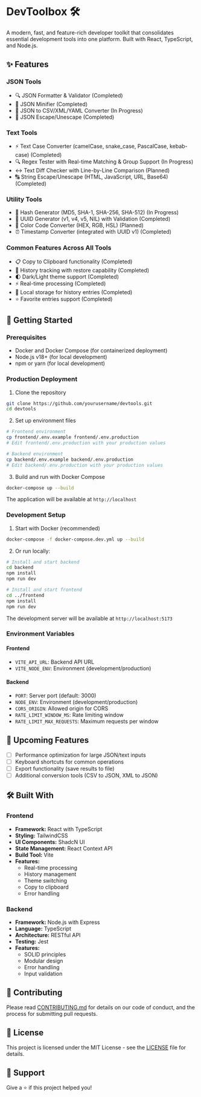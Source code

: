 # DevToolbox 🛠️

A modern, fast, and feature-rich developer toolkit that consolidates essential development tools into one platform. Built with React, TypeScript, and Node.js.

## ✨ Features

### JSON Tools
- 🔍 JSON Formatter & Validator (Completed)
- 📝 JSON Minifier (Completed)
- 🔄 JSON to CSV/XML/YAML Converter (In Progress)
- 🎯 JSON Escape/Unescape (Completed)

### Text Tools
- ⚡ Text Case Converter (camelCase, snake_case, PascalCase, kebab-case) (Completed)
- 🔍 Regex Tester with Real-time Matching & Group Support (In Progress)
- ↔️ Text Diff Checker with Line-by-Line Comparison (Planned)
- 🔠 String Escape/Unescape (HTML, JavaScript, URL, Base64) (Completed)

### Utility Tools
- 🔐 Hash Generator (MD5, SHA-1, SHA-256, SHA-512) (In Progress)
- 🎲 UUID Generator (v1, v4, v5, NIL) with Validation (Completed)
- 🎨 Color Code Converter (HEX, RGB, HSL) (Planned)
- ⏰ Timestamp Converter (integrated with UUID v1) (Completed)

### Common Features Across All Tools
- 📋 Copy to Clipboard functionality (Completed)
- 📝 History tracking with restore capability (Completed)
- 🌓 Dark/Light theme support (Completed)
- ⚡ Real-time processing (Completed)
- 💾 Local storage for history entries (Completed)
- ⭐ Favorite entries support (Completed)

## 🚀 Getting Started

### Prerequisites
- Docker and Docker Compose (for containerized deployment)
- Node.js v18+ (for local development)
- npm or yarn (for local development)

### Production Deployment

1. Clone the repository
```bash
git clone https://github.com/yourusername/devtools.git
cd devtools
```

2. Set up environment files
```bash
# Frontend environment
cp frontend/.env.example frontend/.env.production
# Edit frontend/.env.production with your production values

# Backend environment
cp backend/.env.example backend/.env.production
# Edit backend/.env.production with your production values
```

3. Build and run with Docker Compose
```bash
docker-compose up --build
```

The application will be available at `http://localhost`

### Development Setup

1. Start with Docker (recommended)
```bash
docker-compose -f docker-compose.dev.yml up --build
```

2. Or run locally:
```bash
# Install and start backend
cd backend
npm install
npm run dev

# Install and start frontend
cd ../frontend
npm install
npm run dev
```

The development server will be available at `http://localhost:5173`

### Environment Variables

#### Frontend
- `VITE_API_URL`: Backend API URL
- `VITE_NODE_ENV`: Environment (development/production)

#### Backend
- `PORT`: Server port (default: 3000)
- `NODE_ENV`: Environment (development/production)
- `CORS_ORIGIN`: Allowed origin for CORS
- `RATE_LIMIT_WINDOW_MS`: Rate limiting window
- `RATE_LIMIT_MAX_REQUESTS`: Maximum requests per window

## 🔄 Upcoming Features

- [ ] Performance optimization for large JSON/text inputs
- [ ] Keyboard shortcuts for common operations
- [ ] Export functionality (save results to file)
- [ ] Additional conversion tools (CSV to JSON, XML to JSON)

## 🛠️ Built With

### Frontend
- **Framework:** React with TypeScript
- **Styling:** TailwindCSS
- **UI Components:** ShadcN UI
- **State Management:** React Context API
- **Build Tool:** Vite
- **Features:**
  - Real-time processing
  - History management
  - Theme switching
  - Copy to clipboard
  - Error handling

### Backend
- **Framework:** Node.js with Express
- **Language:** TypeScript
- **Architecture:** RESTful API
- **Testing:** Jest
- **Features:**
  - SOLID principles
  - Modular design
  - Error handling
  - Input validation

## 📝 Contributing

Please read [CONTRIBUTING.md](CONTRIBUTING.md) for details on our code of conduct, and the process for submitting pull requests.

## 📜 License

This project is licensed under the MIT License - see the [LICENSE](LICENSE) file for details.

## 🤝 Support

Give a ⭐️ if this project helped you! 